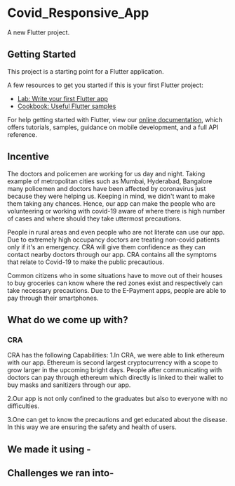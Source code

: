 # Covid_Responsive_App

A new Flutter project.

## Getting Started

This project is a starting point for a Flutter application.

A few resources to get you started if this is your first Flutter project:

- [Lab: Write your first Flutter app](https://flutter.dev/docs/get-started/codelab)
- [Cookbook: Useful Flutter samples](https://flutter.dev/docs/cookbook)

For help getting started with Flutter, view our
[online documentation](https://flutter.dev/docs), which offers tutorials,
samples, guidance on mobile development, and a full API reference.


## Incentive

The doctors and policemen are working for us day and night. Taking example of metropolitan cities such as Mumbai, Hyderabad, Bangalore
many policemen and doctors have been affected by coronavirus just because they were helping us. Keeping in mind, we didn't want to make them
taking any chances. Hence, our app can make the people who are volunteering or working with covid-19 aware of where 
there is high number of cases and where should they take uttermost precautions. 

People in rural areas and even people who are not literate can use our app. Due to extremely high occupancy doctors
are treating non-covid patients only if it's an emergency. CRA will give them confidence as they can contact nearby doctors through our app.
CRA contains all the symptoms that relate to Covid-19 to make the public precautious.

Common citizens who in some situations have to move out of their houses to buy groceries can know where the red zones exist
and respectively can take necessary precautions. Due to the E-Payment apps, people are able to pay through their smartphones.

## What do we come up with?

### CRA

CRA has the following Capabilities:
1.In CRA, we were able to link ethereum with our app. Ethereum is second largest cryptocurrency with a scope to grow larger in the upcoming bright days.
People after communicating with doctors can pay through ethereum which directly is linked to their wallet to buy
masks and sanitizers through our app.

2.Our app is not only confined to the graduates but also to everyone with no difficulties.

3.One can get to know the precautions and get educated about the disease. In this way we are ensuring the safety and health of users.

## We made it using -




## Challenges we ran into-




